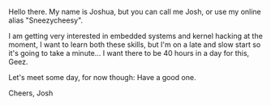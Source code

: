 Hello there.
My name is Joshua, but you can call me Josh, or use my online alias "Sneezycheesy".

I am getting very interested in embedded systems and kernel hacking at the moment,
I want to learn both these skills, but I'm on a late and slow start so it's going to take a minute...
I want there to be 40 hours in a day for this, Geez.

Let's meet some day, for now though: Have a good one.

Cheers,
Josh

<!---
Sneezycheesy/Sneezycheesy is a ✨ special ✨ repository because its `README.md` (this file) appears on your GitHub profile.
You can click the Preview link to take a look at your changes.
--->
